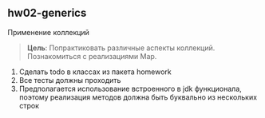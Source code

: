 ## hw02-generics

Применение коллекций

>**Цель**: Попрактиковать различные аспекты коллекций. Познакомиться с реализациями Map.


1) Сделать todo в классах из пакета homework
2) Все тесты должны проходить
3) Предполагается использование встроенного в jdk функционала, поэтому реализация методов должна быть буквально из нескольких строк
